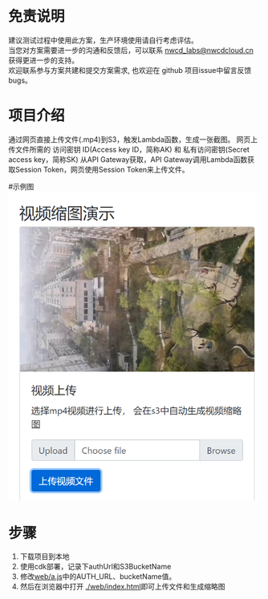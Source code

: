 
# 免责说明
建议测试过程中使用此方案，生产环境使用请自行考虑评估。<br>
当您对方案需要进一步的沟通和反馈后，可以联系 nwcd_labs@nwcdcloud.cn 获得更进一步的支持。<br>
欢迎联系参与方案共建和提交方案需求, 也欢迎在 github 项目issue中留言反馈bugs。    


# 项目介绍

通过网页直接上传文件(.mp4)到S3，触发Lambda函数，生成一张截图。
网页上传文件所需的 访问密钥 ID(Access key ID，简称AK) 和 私有访问密钥(Secret access key，简称SK) 从API Gateway获取，API Gateway调用Lambda函数获取Session Token，网页使用Session Token来上传文件。

#示例图
![image](./images/000.png)


# 步骤

1. 下载项目到本地
2. 使用cdk部署，记录下authUrl和S3BucketName
3. 修改[web/a.js](./web/a.js)中的AUTH_URL、bucketName值。
4. 然后在浏览器中打开 [./web/index.html](./web/index.html)即可上传文件和生成缩略图